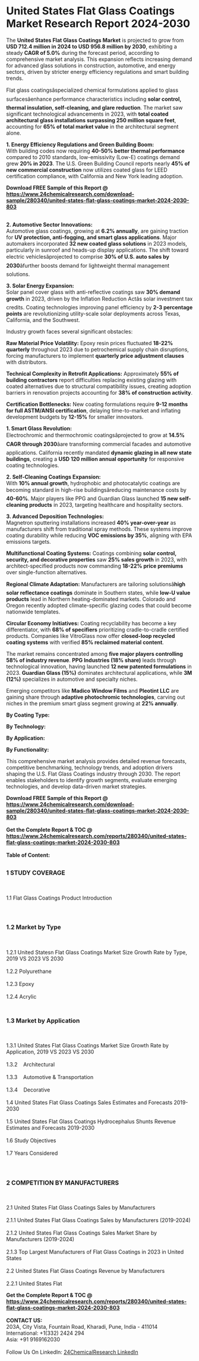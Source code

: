 <h1>United States Flat Glass Coatings Market Research Report 2024-2030</h1><p>The <strong>United States Flat Glass Coatings Market</strong> is projected to grow from <strong>USD 712.4 million in 2024 to USD 956.8 million by 2030</strong>, exhibiting a steady <strong>CAGR of 5.0%</strong> during the forecast period, according to comprehensive market analysis. This expansion reflects increasing demand for advanced glass solutions in construction, automotive, and energy sectors, driven by stricter energy efficiency regulations and smart building trends.</p><p>Flat glass coatingsâspecialized chemical formulations applied to glass surfacesâenhance performance characteristics including <strong>solar control, thermal insulation, self-cleaning, and glare reduction</strong>. The market saw significant technological advancements in 2023, with <strong>total coated architectural glass installations surpassing 250 million square feet</strong>, accounting for <strong>65% of total market value</strong> in the architectural segment alone.</p><p><strong>1. Energy Efficiency Regulations and Green Building Boom:</strong><br>
With building codes now requiring <strong>40-50% better thermal performance</strong> compared to 2010 standards, low-emissivity (Low-E) coatings demand grew <strong>20% in 2023</strong>. The U.S. Green Building Council reports nearly <strong>45% of new commercial construction</strong> now utilizes coated glass for LEED certification compliance, with California and New York leading adoption.</p><div><b>Download FREE Sample of this Report @ 
            <a href="https://www.24chemicalresearch.com/download-sample/280340/united-states-flat-glass-coatings-market-2024-2030-803">
            https://www.24chemicalresearch.com/download-sample/280340/united-states-flat-glass-coatings-market-2024-2030-803</a></b></div><br><p><strong>2. Automotive Sector Innovations:</strong><br>
Automotive glass coatings, growing at <strong>6.2% annually</strong>, are gaining traction for <strong>UV protection, anti-fogging, and smart glass applications</strong>. Major automakers incorporated <strong>32 new coated glass solutions</strong> in 2023 models, particularly in sunroof and heads-up display applications. The shift toward electric vehiclesâprojected to comprise <strong>30% of U.S. auto sales by 2030</strong>âfurther boosts demand for lightweight thermal management solutions.</p><p><strong>3. Solar Energy Expansion:</strong><br>
Solar panel cover glass with anti-reflective coatings saw <strong>30% demand growth</strong> in 2023, driven by the Inflation Reduction Actâs solar investment tax credits. Coating technologies improving panel efficiency by <strong>2-3 percentage points</strong> are revolutionizing utility-scale solar deployments across Texas, California, and the Southwest.</p><p>Industry growth faces several significant obstacles:</p><p><strong>Raw Material Price Volatility:</strong> Epoxy resin prices fluctuated <strong>18-22% quarterly</strong> throughout 2023 due to petrochemical supply chain disruptions, forcing manufacturers to implement <strong>quarterly price adjustment clauses</strong> with distributors.</p><p><strong>Technical Complexity in Retrofit Applications:</strong> Approximately <strong>55% of building contractors</strong> report difficulties replacing existing glazing with coated alternatives due to structural compatibility issues, creating adoption barriers in renovation projects accounting for <strong>38% of construction activity</strong>.</p><p><strong>Certification Bottlenecks:</strong> New coating formulations require <strong>9-12 months for full ASTM/ANSI certification</strong>, delaying time-to-market and inflating development budgets by <strong>12-15%</strong> for smaller innovators.</p><p><strong>1. Smart Glass Revolution:</strong><br>
Electrochromic and thermochromic coatingsâprojected to grow at <strong>14.5% CAGR through 2030</strong>âare transforming commercial facades and automotive applications. California recently mandated <strong>dynamic glazing in all new state buildings</strong>, creating a <strong>USD 120 million annual opportunity</strong> for responsive coating technologies.</p><p><strong>2. Self-Cleaning Coatings Expansion:</strong><br>
With <strong>10% annual growth</strong>, hydrophobic and photocatalytic coatings are becoming standard in high-rise buildingsâreducing maintenance costs by <strong>40-60%</strong>. Major players like PPG and Guardian Glass launched <strong>15 new self-cleaning products</strong> in 2023, targeting healthcare and hospitality sectors.</p><p><strong>3. Advanced Deposition Technologies:</strong><br>
Magnetron sputtering installations increased <strong>40% year-over-year</strong> as manufacturers shift from traditional spray methods. These systems improve coating durability while reducing <strong>VOC emissions by 35%</strong>, aligning with EPA emissions targets.</p><p><strong>Multifunctional Coating Systems:</strong> Coatings combining <strong>solar control, security, and decorative properties</strong> saw <strong>25% sales growth</strong> in 2023, with architect-specified products now commanding <strong>18-22% price premiums</strong> over single-function alternatives.</p><p><strong>Regional Climate Adaptation:</strong> Manufacturers are tailoring solutionsâ<strong>high solar reflectance coatings</strong> dominate in Southern states, while <strong>low-U value products</strong> lead in Northern heating-dominated markets. Colorado and Oregon recently adopted climate-specific glazing codes that could become nationwide templates.</p><p><strong>Circular Economy Initiatives:</strong> Coating recyclability has become a key differentiator, with <strong>68% of specifiers</strong> prioritizing cradle-to-cradle certified products. Companies like VitroGlass now offer <strong>closed-loop recycled coating systems</strong> with verified <strong>85% reclaimed material content</strong>.</p><p>The market remains concentrated among <strong>five major players controlling 58% of industry revenue</strong>. <strong>PPG Industries (18% share)</strong> leads through technological innovation, having launched <strong>12 new patented formulations</strong> in 2023. <strong>Guardian Glass (15%)</strong> dominates architectural applications, while <strong>3M (12%)</strong> specializes in automotive and specialty niches.</p><p>Emerging competitors like <strong>Madico Window Films</strong> and <strong>Pleotint LLC</strong> are gaining share through <strong>adaptive photochromic technologies</strong>, carving out niches in the premium smart glass segment growing at <strong>22% annually</strong>.</p><p><strong>By Coating Type:</strong></p><p><strong>By Technology:</strong></p><p><strong>By Application:</strong></p><p><strong>By Functionality:</strong></p><p>This comprehensive market analysis provides detailed revenue forecasts, competitive benchmarking, technology trends, and adoption drivers shaping the U.S. Flat Glass Coatings industry through 2030. The report enables stakeholders to identify growth segments, evaluate emerging technologies, and develop data-driven market strategies.</p><div><b>Download FREE Sample of this Report @ 
            <a href="https://www.24chemicalresearch.com/download-sample/280340/united-states-flat-glass-coatings-market-2024-2030-803">
            https://www.24chemicalresearch.com/download-sample/280340/united-states-flat-glass-coatings-market-2024-2030-803</a></b></div><br><div><b>Get the Complete Report & TOC @ 
            <a href="https://www.24chemicalresearch.com/reports/280340/united-states-flat-glass-coatings-market-2024-2030-803">
            https://www.24chemicalresearch.com/reports/280340/united-states-flat-glass-coatings-market-2024-2030-803</a></b></div><br>
            <b>Table of Content:</b><p><h2><span style="font-size:16px"><strong>1 STUDY COVERAGE</strong></span></h2><br />
<p>1.1 Flat Glass Coatings Product Introduction</p><br />
<h2><span style="font-size:16px"><strong>1.2 Market by Type</strong></span></h2><br />
<p>1.2.1 United Statesn Flat Glass Coatings Market Size Growth Rate by Type, 2019 VS 2023 VS 2030<br /><br />
1.2.2 Polyurethane&nbsp;&nbsp; &nbsp;<br /><br />
1.2.3 Epoxy<br /><br />
1.2.4 Acrylic<br /><br />
<h2><span style="font-size:16px"><strong>1.3 Market by Application</strong></span></h2><br />
<p>1.3.1 United States Flat Glass Coatings Market Size Growth Rate by Application, 2019 VS 2023 VS 2030<br /><br />
1.3.2&nbsp;&nbsp; &nbsp;Architectural<br /><br />
1.3.3&nbsp;&nbsp; &nbsp;Automotive & Transportation<br /><br />
1.3.4&nbsp;&nbsp; &nbsp;Decorative<br /><br />
1.4 United States Flat Glass Coatings Sales Estimates and Forecasts 2019-2030<br /><br />
1.5 United States Flat Glass Coatings Hydrocephalus Shunts Revenue Estimates and Forecasts 2019-2030<br /><br />
1.6 Study Objectives<br /><br />
1.7 Years Considered</p><br />
<h2><span style="font-size:16px"><strong>2 COMPETITION BY MANUFACTURERS</strong></span></h2><br />
<p>2.1 United States Flat Glass Coatings Sales by Manufacturers<br /><br />
2.1.1 United States Flat Glass Coatings Sales by Manufacturers (2019-2024)<br /><br />
2.1.2 United States Flat Glass Coatings Sales Market Share by Manufacturers (2019-2024)<br /><br />
2.1.3 Top Largest Manufacturers of Flat Glass Coatings in 2023 in United States<br /><br />
2.2 United States Flat Glass Coatings Revenue by Manufacturers<br /><br />
2.2.1 United States Flat </p><div><b>Get the Complete Report & TOC @ 
            <a href="https://www.24chemicalresearch.com/reports/280340/united-states-flat-glass-coatings-market-2024-2030-803">
            https://www.24chemicalresearch.com/reports/280340/united-states-flat-glass-coatings-market-2024-2030-803</a></b></div><br><b>CONTACT US:</b><br>
            203A, City Vista, Fountain Road, Kharadi, Pune, India - 411014<br>
            International: +1(332) 2424 294<br>
            Asia: +91 9169162030 <br><br>
            Follow Us On LinkedIn: <a href="https://www.linkedin.com/company/24chemicalresearch/">24ChemicalResearch LinkedIn</a>
